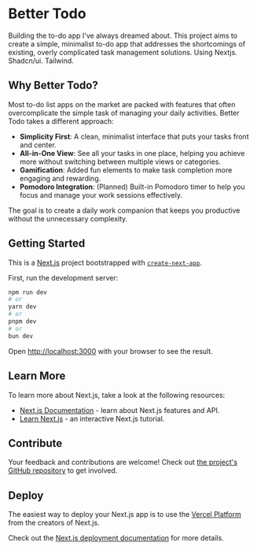 # Better Todo

Building the to-do app I've always dreamed about. This project aims to create a simple, minimalist to-do app that addresses the shortcomings of existing, overly complicated task management solutions. Using Nextjs. Shadcn/ui. Tailwind.

## Why Better Todo?

Most to-do list apps on the market are packed with features that often overcomplicate the simple task of managing your daily activities. Better Todo takes a different approach:

- **Simplicity First**: A clean, minimalist interface that puts your tasks front and center.
- **All-in-One View**: See all your tasks in one place, helping you achieve more without switching between multiple views or categories.
- **Gamification**: Added fun elements to make task completion more engaging and rewarding.
- **Pomodoro Integration**: (Planned) Built-in Pomodoro timer to help you focus and manage your work sessions effectively.

The goal is to create a daily work companion that keeps you productive without the unnecessary complexity.

## Getting Started

This is a [Next.js](https://nextjs.org) project bootstrapped with [`create-next-app`](https://nextjs.org/docs/app/api-reference/cli/create-next-app).

First, run the development server:

```bash
npm run dev
# or
yarn dev
# or
pnpm dev
# or
bun dev
```

Open [http://localhost:3000](http://localhost:3000) with your browser to see the result.

## Learn More

To learn more about Next.js, take a look at the following resources:

- [Next.js Documentation](https://nextjs.org/docs) - learn about Next.js features and API.
- [Learn Next.js](https://nextjs.org/learn) - an interactive Next.js tutorial.

## Contribute

Your feedback and contributions are welcome! Check out [the project's GitHub repository](https://github.com/yourusername/better-todo) to get involved.

## Deploy

The easiest way to deploy your Next.js app is to use the [Vercel Platform](https://vercel.com/new?utm_medium=default-template&filter=next.js&utm_source=create-next-app&utm_campaign=create-next-app-readme) from the creators of Next.js.

Check out the [Next.js deployment documentation](https://nextjs.org/docs/app/building-your-application/deploying) for more details.
